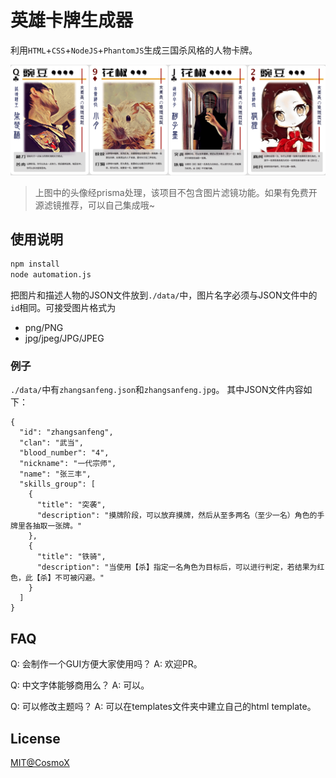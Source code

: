 # 英雄卡牌生成器
利用`HTML`+`CSS`+`NodeJS`+`PhantomJS`生成三国杀风格的人物卡牌。

![](./samples/biaozhunbao2.png)

>上图中的头像经prisma处理，该项目不包含图片滤镜功能。如果有免费开源滤镜推荐，可以自己集成哦~

## 使用说明
```bash
npm install
node automation.js
```

把图片和描述人物的JSON文件放到`./data/`中，图片名字必须与JSON文件中的`id`相同。可接受图片格式为
- png/PNG
- jpg/jpeg/JPG/JPEG

### 例子
`./data/`中有`zhangsanfeng.json`和`zhangsanfeng.jpg`。 其中JSON文件内容如下：

```
{
  "id": "zhangsanfeng",
  "clan": "武当",
  "blood_number": "4",
  "nickname": "一代宗师",
  "name": "张三丰",
  "skills_group": [
    {
      "title": "突袭",
      "description": "摸牌阶段，可以放弃摸牌，然后从至多两名（至少一名）角色的手牌里各抽取一张牌。"
    },
    {
      "title": "铁骑",
      "description": "当使用【杀】指定一名角色为目标后，可以进行判定，若结果为红色，此【杀】不可被闪避。"
    }
  ]
}
```

## FAQ
Q: 会制作一个GUI方便大家使用吗？
A: 欢迎PR。

Q: 中文字体能够商用么？ A: 可以。

Q: 可以修改主题吗？ A: 可以在templates文件夹中建立自己的html template。

## License
[MIT@CosmoX](./LICENSE.md)
